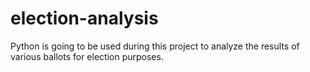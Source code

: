 # election-analysis
Python is going to be used during this project to analyze the results of various ballots for election purposes.
